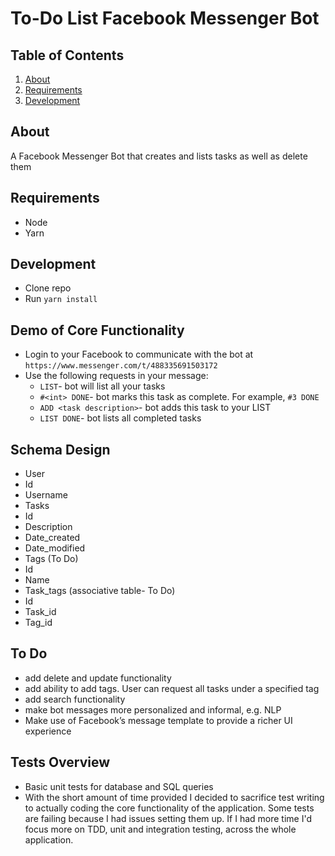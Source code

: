 # To-Do List Facebook Messenger Bot

## Table of Contents
1. [About](#about)
1. [Requirements](#requirements)
1. [Development](#development)

## About

A Facebook Messenger Bot that creates and lists tasks as well as delete them

## Requirements
- Node
- Yarn

## Development
- Clone repo
- Run `yarn install`

## Demo of Core Functionality
- Login to your Facebook to communicate with the bot at `https://www.messenger.com/t/488335691503172`
- Use the following requests in your message:
  - `LIST`- bot will list all your tasks
  - `#<int> DONE`- bot marks this task as complete. For example, `#3 DONE`
  - `ADD <task description>`- bot adds this task to your LIST
  - `LIST DONE`- bot lists all completed tasks

## Schema Design

- User
 - Id
 - Username
- Tasks
 - Id
 - Description
 - Date_created
 - Date_modified
- Tags (To Do)
 - Id
 - Name
- Task_tags (associative table- To Do)
 - Id
 - Task_id
 - Tag_id

## To Do
- add delete and update functionality
- add ability to add tags. User can request all tasks under a specified tag
- add search functionality
- make bot messages more personalized and informal, e.g. NLP
- Make use of Facebook’s message template to provide a richer UI experience

## Tests Overview
- Basic unit tests for database and SQL queries
- With the short amount of time provided I decided to sacrifice test writing to actually coding the core functionality of the application. Some tests are failing because I had issues setting them up. If I had more time I'd focus more on TDD, unit and integration testing, across the whole application.
